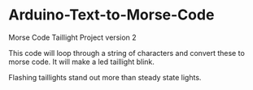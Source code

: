 # Arduino-Text-to-Morse-Code

Morse Code Taillight Project version 2

This code will loop through a string of characters and convert these
to morse code. It will make a led taillight blink.

Flashing taillights stand out more than steady state lights.
